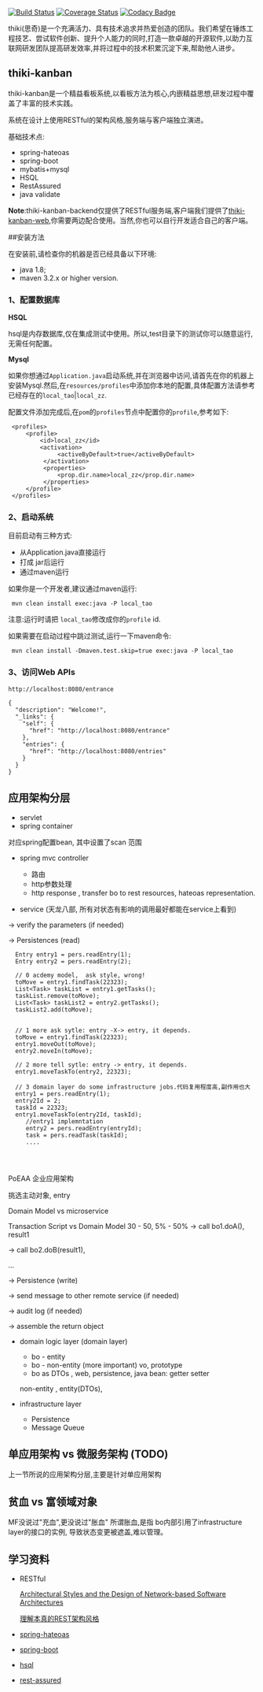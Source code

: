 
[![Build Status](http://img.shields.io/travis/thiki-org/thiki-kanban-backend/go.svg?style=flat-square)](https://travis-ci.org/thiki-org/thiki-kanban-backend)
[![Coverage Status](http://img.shields.io/coveralls/thiki-org/thiki-kanban-backend/go.svg?style=flat-square)](https://coveralls.io/r/thiki-org/thiki-kanban-backend?branch=go)
[![Codacy Badge](https://img.shields.io/codacy/grade/096aad581d3b44f6bde20ab37862512e/go.svg?style=flat-square)](https://www.codacy.com/app/btao-cn/thiki-kanban-backend?utm_source=github.com&amp;utm_medium=referral&amp;utm_content=thiki-org/thiki-kanban-backend&amp;utm_campaign=Badge_Grade)


thiki(思奇)是一个充满活力、具有技术追求并热爱创造的团队。我们希望在锤炼工程技艺、尝试软件创新、提升个人能力的同时,打造一款卓越的开源软件,以助力互联网研发团队提高研发效率,并将过程中的技术积累沉淀下来,帮助他人进步。

## thiki-kanban

thiki-kanban是一个精益看板系统,以看板方法为核心,内嵌精益思想,研发过程中覆盖了丰富的技术实践。

系统在设计上使用RESTful的架构风格,服务端与客户端独立演进。

基础技术点:
* spring-hateoas
* spring-boot
* mybatis+mysql
* HSQL
* RestAssured
* java validate


**Note**:thiki-kanban-backend仅提供了RESTful服务端,客户端我们提供了[thiki-kanban-web](https://github.com/thiki-org/thiki-kanban-web),你需要两边配合使用。当然,你也可以自行开发适合自己的客户端。

##安装方法 

在安装前,请检查你的机器是否已经具备以下环境:  
* java 1.8;  
* maven 3.2.x or higher version.


### 1、配置数据库

**HSQL**

hsql是内存数据库,仅在集成测试中使用。所以,test目录下的测试你可以随意运行,无需任何配置。

**Mysql**

如果你想通过`Application.java`启动系统,并在浏览器中访问,请首先在你的机器上安装Mysql.然后,在`resources/profiles`中添加你本地的配置,具体配置方法请参考已经存在的`local_tao`|`local_zz`.

配置文件添加完成后,在`pom`的`profiles`节点中配置你的`profile`,参考如下:

```
 <profiles>
     <profile>
         <id>local_zz</id>
         <activation>
              <activeByDefault>true</activeByDefault>
          </activation>
          <properties>
              <prop.dir.name>local_zz</prop.dir.name>
          </properties>
     </profile>
 </profiles>
```

### 2、启动系统

目前启动有三种方式:

* 从Application.java直接运行
* 打成 jar后运行
* 通过maven运行

如果你是一个开发者,建议通过maven运行:

```
 mvn clean install exec:java -P local_tao
```
注意:运行时请把 `local_tao`修改成你的`profile` id.

如果需要在启动过程中跳过测试,运行一下maven命令:

 ```
  mvn clean install -Dmaven.test.skip=true exec:java -P local_tao
 ```

### 3、访问Web APIs

```
http://localhost:8080/entrance
 
{
  "description": "Welcome!",
  "_links": {
    "self": {
      "href": "http://localhost:8080/entrance"
    },
    "entries": {
      "href": "http://localhost:8080/entries"
    }
  }
}
```
## 应用架构分层

* servlet
* spring container

对应spring配置bean, 其中设置了scan 范围

* spring mvc controller

    - 路由
    - http参数处理
    - http response , transfer bo to rest resources, hateoas representation.

* service (天龙八部, 所有对状态有影响的调用最好都能在service上看到)

 -> verify the parameters (if needed)

 -> Persistences (read)

```
  Entry entry1 = pers.readEntry(1);
  Entry entry2 = pers.readEntry(2);

  // 0 acdemy model,  ask style, wrong!
  toMove = entry1.findTask(22323);
  List<Task> taskList = entry1.getTasks();
  taskList.remove(toMove);
  List<Task> taskList2 = entry2.getTasks();
  taskList2.add(toMove);


  // 1 more ask sytle: entry -X-> entry, it depends.
  toMove = entry1.findTask(22323);
  entry1.moveOut(toMove);
  entry2.moveIn(toMove);

  // 2 more tell sytle: entry -> entry, it depends.
  entry1.moveTaskTo(entry2, 22323);

  // 3 domain layer do some infrastructure jobs.代码复用程度高,副作用也大
  entry1 = pers.readEntry(1);
  entry2Id = 2;
  taskId = 22323;
  entry1.moveTaskTo(entry2Id, taskId);
     //entry1 implemntation
     entry2 = pers.readEntry(entryId);
     task = pers.readTask(taskId);
     ....




```
PoEAA 企业应用架构

挑选主动对象, entry

Domain Model  vs  microservice

Transaction Script vs Domain Model
30 - 50,    5% - 50%
 -> call bo1.doA(), result1

 -> call bo2.doB(result1),

 ...

 -> Persistence (write)

 -> send message to other remote service (if needed)

 -> audit log (if needed)

 -> assemble the return object

* domain logic layer (domain layer)

   - bo - entity
   - bo - non-entity (more important) vo, prototype
   - bo as DTOs , web, persistence,  java bean: getter setter

   non-entity , entity(DTOs),

* infrastructure layer

   - Persistence
   - Message Queue


## 单应用架构 vs 微服务架构 (TODO)

上一节所说的应用架构分层,主要是针对单应用架构

## 贫血 vs 富领域对象

MF没说过"充血",更没说过"胀血"
所谓胀血,是指 bo内部引用了infrastructure layer的接口的实例, 导致状态变更被遮盖,难以管理。


## 学习资料

* RESTful

    [Architectural Styles and the Design of Network-based Software Architectures](https://www.ics.uci.edu/~fielding/pubs/dissertation/top.htm)
    
    [理解本真的REST架构风格](http://www.infoq.com/cn/articles/understanding-restful-style)

* [spring-hateoas](http://projects.spring.io/spring-hateoas/)
* [spring-boot](http://projects.spring.io/spring-boot/)

* [hsql](http://hsqldb.org)

* [rest-assured](https://github.com/rest-assured/rest-assured)

    





